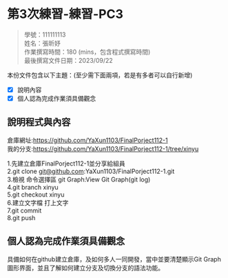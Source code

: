 # 第3次練習-練習-PC3
>
>學號：111111113
><br />
>姓名：張昕妤
><br />
>作業撰寫時間：180 (mins，包含程式撰寫時間)
><br />
>最後撰寫文件日期：2023/09/22
>

本份文件包含以下主題：(至少需下面兩項，若是有多者可以自行新增)
- [x] 說明內容
- [x] 個人認為完成作業須具備觀念

## 說明程式與內容

倉庫網址:https://github.com/YaXun1103/FinalPorject112-1<br>
我的分支:https://github.com/YaXun1103/FinalPorject112-1/tree/xinyu<br>

1.先建立倉庫FinalPorject112-1並分享給組員<br>
2.git clone git@github.com:YaXun1103/FinalPorject112-1.git<br>
3.檢視 命令選擇區 git Graph:View Git Graph(git log)<br>
4.git branch xinyu<br>
5.git checkout xinyu<br>
6.建立文字檔 打上文字<br>
7.git commit<br>
8.git push<br>


## 個人認為完成作業須具備觀念
具備如何在github建立倉庫，及如何多人一同開發，當中並要清楚顯示Git Graph 圖形界面，並且了解如何建立分支及切換分支的語法功能。